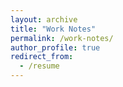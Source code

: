 ```yaml
---
layout: archive
title: "Work Notes"
permalink: /work-notes/
author_profile: true
redirect_from:
  - /resume
---
```



